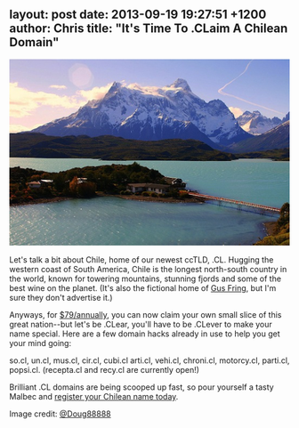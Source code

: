 layout: post
date: 2013-09-19 19:27:51 +1200
author: Chris
title: "It's Time To .CLaim A Chilean Domain"
----

![Chile](/media/2013-09-19-4130990745_b3182f920a_z.jpg)

<!-- excerpt -->

Let's talk a bit about Chile, home of our newest ccTLD, .CL. Hugging the western coast of South America, Chile is the longest north-south country in the world, known for towering mountains, stunning fjords and some of the best wine on the planet. (It's also the fictional home of [Gus Fring][1], but I'm sure they don't advertise it.)

Anyways, for [$79/annually][2], you can now claim your own small slice of this great nation--but let's be .CLear, you'll have to be .CLever to make your name special. Here are a few domain hacks already in use to help you get your mind going:

<!-- /excerpt -->

so.cl, un.cl, mus.cl, cir.cl, cubi.cl arti.cl, vehi.cl, chroni.cl, motorcy.cl, parti.cl, popsi.cl. (recepta.cl and recy.cl are currently open!)

Brilliant .CL domains are being scooped up fast, so pour yourself a tasty Malbec and [register your Chilean name today][2]. 

Image credit: [@Doug88888][3]

[1]: http://en.wikipedia.org/wiki/Gus_Fring
[2]: https://iwantmyname.com/domains/cl-chilean-domain-name-registration-for-chile
[3]: http://www.flickr.com/photos/doug88888/
